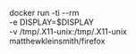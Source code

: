 docker run -ti --rm \
  -e DISPLAY=$DISPLAY \
  -v /tmp/.X11-unix:/tmp/.X11-unix \
  matthewkleinsmith/firefox
